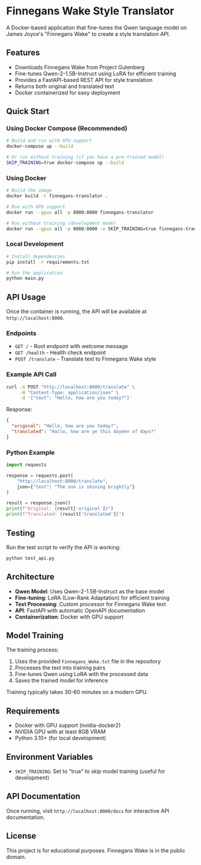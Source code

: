 # Finnegans Wake Style Translator

A Docker-based application that fine-tunes the Qwen language model on James Joyce's "Finnegans Wake" to create a style translation API.

## Features

- Downloads Finnegans Wake from Project Gutenberg
- Fine-tunes Qwen-2-1.5B-Instruct using LoRA for efficient training
- Provides a FastAPI-based REST API for style translation
- Returns both original and translated text
- Docker containerized for easy deployment

## Quick Start

### Using Docker Compose (Recommended)

```bash
# Build and run with GPU support
docker-compose up --build

# Or run without training (if you have a pre-trained model)
SKIP_TRAINING=true docker-compose up --build
```

### Using Docker

```bash
# Build the image
docker build -t finnegans-translator .

# Run with GPU support
docker run --gpus all -p 8000:8000 finnegans-translator

# Run without training (development mode)
docker run --gpus all -p 8000:8000 -e SKIP_TRAINING=true finnegans-translator
```

### Local Development

```bash
# Install dependencies
pip install -r requirements.txt

# Run the application
python main.py
```

## API Usage

Once the container is running, the API will be available at `http://localhost:8000`.

### Endpoints

- `GET /` - Root endpoint with welcome message
- `GET /health` - Health check endpoint
- `POST /translate` - Translate text to Finnegans Wake style

### Example API Call

```bash
curl -X POST "http://localhost:8000/translate" \
     -H "Content-Type: application/json" \
     -d '{"text": "Hello, how are you today?"}'
```

Response:
```json
{
  "original": "Hello, how are you today?",
  "translated": "Hallo, how are ye this dayeen of days?"
}
```

### Python Example

```python
import requests

response = requests.post(
    "http://localhost:8000/translate",
    json={"text": "The sun is shining brightly"}
)

result = response.json()
print(f"Original: {result['original']}")
print(f"Translated: {result['translated']}")
```

## Testing

Run the test script to verify the API is working:

```bash
python test_api.py
```

## Architecture

- **Qwen Model**: Uses Qwen-2-1.5B-Instruct as the base model
- **Fine-tuning**: LoRA (Low-Rank Adaptation) for efficient training
- **Text Processing**: Custom processor for Finnegans Wake text
- **API**: FastAPI with automatic OpenAPI documentation
- **Containerization**: Docker with GPU support

## Model Training

The training process:

1. Uses the provided `Finnegans_Wake.txt` file in the repository
2. Processes the text into training pairs
3. Fine-tunes Qwen using LoRA with the processed data
4. Saves the trained model for inference

Training typically takes 30-60 minutes on a modern GPU.

## Requirements

- Docker with GPU support (nvidia-docker2)
- NVIDIA GPU with at least 8GB VRAM
- Python 3.10+ (for local development)

## Environment Variables

- `SKIP_TRAINING`: Set to "true" to skip model training (useful for development)

## API Documentation

Once running, visit `http://localhost:8000/docs` for interactive API documentation.

## License

This project is for educational purposes. Finnegans Wake is in the public domain.